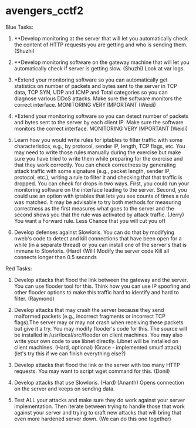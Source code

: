 avengers_cctf2
==============

Blue Tasks:

1. **Develop monitoring at the server that will let you automatically check the content of HTTP requests you are getting and who is sending them. (Shuzhi)

2. **Develop monitoring software on the gateway machine that will let you automatically check if server is getting slow. (Shuzhi)
    Look at var logs.

3. *Extend your monitoring software so you can automatically get statistics on number of packets and bytes sent to the server in TCP data, TCP SYN, UDP and ICMP and Total categories so you can diagnose various DDoS attacks. Make sure the software monitors the correct interface. MONITORING VERY IMPORTANT (Weidi)

4. *Extend your monitoring software so you can detect number of packets and bytes sent to the server by each client IP. Make sure the software monitors the correct interface. MONITORING VERY IMPORTANT (Weidi)

5. Learn how you would write rules for iptables to filter traffic with some characteristics, e.g., by protocol, sender IP, length, TCP flags, etc. You may need to write those rules manually during the exercise but make sure you have tried to write them while preparing for the exercise and that they work correctly. You can check correctness by generating attack traffic with some signature (e.g., packet length, sender IP, protocol, etc.), writing a rule to filter it and checking that that traffic is dropped. You can check for drops in two ways. First, you could run your monitoring software on the interface leading to the server. Second, you could use an option with iptables that lets you see counts of times a rule was matched. It may be advisable to try both methods for measuring correctness as the first measures what goes to the server and the second shows you that the rule was activated by attack traffic. (Jerry)
    You want a Forward rule. Less Chance that you will cut you off

6. Develop defenses against Slowloris. You can do that by modifying nweb's code to detect and kill connections that have been open for a while (in a separate thread) or you can install one of the server's that is immune to Slowloris. (Hard) (Will)
    Modify the server code
    Kill all connects longer than 0.5 seconds

Red Tasks:

1. Develop attacks that flood the link between the gateway and the server. You can use flooder tool for this. Think how you can use IP spoofing and other flooder options to make this traffic hard to identify and hard to filter. (Raymond)

2. Develop attacks that may crash the server because they send malformed packets (e.g., incorrect fragments or incorrect TCP flags).The server may or may not crash when receiving these packets but give it a try. You may modify flooder's code for this. The source will be installed in /usr/local/src/flooder on client machines. You may also write your own code to use libnet directly. Libnet will be installed on client machines. (Hard, optional) (Grace - implemented smurf attack) (let's try this if we can finish everything else?)

3. Develop attacks that flood the link or the server with too many HTTP requests. You may want to script wget command for this. (Donil)

4. Develop attacks that use Slowloris. (Hard) (Ananth)
    Opens connection on the server and keeps on sending data. 

5. Test ALL your attacks and make sure they do work against your server implementation. Then iterate between trying to handle those that work against your server and trying to craft new attacks that will bring that even more hardened server down. (We can do this one together)

